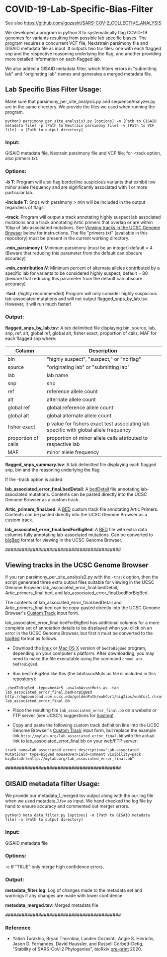 # COVID-19-Lab-Specific-Bias-Filter
See also https://github.com/lgozasht/SARS-COV-2_COLLECTIVE_ANALYSIS


We developed a program in python 3 to systematically flag COVID-19 genomes for variants resulting from possible lab specific biases. The program requires a concurrent VCF file, Nextstrain parsimony file and GISAID metadata file as input. It outputs two tsv files: one with each flagged snp and the respective reasoning underlying the flag, and another providing more detailed information on each flagged lab.

We also added a GISAID metadata filter, which filters errors in "submitting lab" and "originating lab" names and generates a merged metadata file.



## Lab Specific Bias Filter Usage:

Make sure that parsimony_per_site_analysis.py and sequenceAnalyzer.py are in the same directory. We provide the files we used when running the program.

```
python3 parsimony_per_site_analysis3.py [options] -m [Path to GISAID metadata file] -p [Path to Nextrain parsimony file] -v [Path to VCF file] -o [Path to output directory]
```

### Input:

GISAID metadata file, Nextrain parsimony file and VCF file; for -track option, also primers.txt.

### Options:

**-b T**:            Program will also flag borderline suspicious variants that exhibit low minor allele frequency and are significantly associated with 1 or more particular lab.

**-include T**:      Snps with parsimony > min will be included in the output regardless of flags

**-track**:          Program will output a track annotating highly suspect lab associated mutations and a track annotating                          Artic primers that overlap or are within 10bp of lab-associated mutations.
                     See [Viewing tracks in the UCSC Genome Browser](#viewing-tracks-in-the-UCSC-Genome-Browser) below for instructions.
                     The file "primers.txt" (available in this repository) must be present in the current working directory.

**-min_parsimony *I***: Minimum parsimony (must be an integer) default = 4 (Beware that reducing this parameter from the default
                     can obscure accuracy)

**-min_contribution *N***: Minimum percent of alternate alleles contributed by a
                     specific lab for variants to be considered highly
                     suspect; default = 80 (beware that reducing this
                     parameter from the default can obscure accuracy)
                    
**-fast**:           (highly recommended) Program will only consider highly suspicious lab-associated mutations and will not                         output flagged_snps_by_lab.tsv. However, it will run much faster!

### Output:

**flagged_snps_by_lab.tsv**:    A tab delimitted file displaying bin, source, lab, snp, ref, alt, global ref, global alt, fisher                              exact, proportion of calls, MAF for each flagged snp where:

| Column | Description |
| ------ | ----------- |
| bin | "highly suspect", "suspect," or "no flag"  |
| source | "originating lab" or "submitting lab" |
| lab | lab name |
| snp | snp |
| ref | reference allele count |
| alt | alternate allele count |
| global ref | global reference allele count |
| global alt | global alternate allele count |
| fisher exact | p value for fishers exact test associating lab specific with global allele frequency |
| proportion of calls | proportion of minor allele calls attributed to respective lab |
| MAF | minor allele frequency |

**flagged_snps_summary.tsv**:   A tab delimitted file displaying each flagged snp, bin and the reasoning underlying the flag

If the -track option is added:

**lab_associated_error_final.bedDetail**: A [bedDetail](https://genome.ucsc.edu/FAQ/FAQformat.html#format1.7) file annotating lab-associated mutations.  Contents can be pasted directly into the UCSC Genome Browser as a custom track.

**Artic_primers_final.bed**: A [BED](https://genome.ucsc.edu/FAQ/FAQformat.html#format1) custom track file annotating Artic Primers.  Contents can be pasted directly into the UCSC Genome Browser as a custom track.

**lab_associated_error_final.bedForBigBed**:     A [BED](https://genome.ucsc.edu/FAQ/FAQformat.html#format1) file with extra data columns fully annotating lab-associated mutations.  Can be converted to [bigBed](https://genome.ucsc.edu/goldenPath/help/bigBed.html) format for viewing in the UCSC Genome Browser.

##########################################

## Viewing tracks in the UCSC Genome Browser

If you ran parsimony_per_site_analysis2.py with the `-track` option, then the script generated three extra output files suitable for viewing in the UCSC Genome Browser: lab_associated_error_final.bedDetail, Artic_primers_final.bed, and lab_associated_error_final.bedForBigBed.

The contents of lab_associated_error_final.bedDetail and Artic_primers_final.bed can be copy-pasted directly into the UCSC Genome Browser's [Custom Track](https://genome.ucsc.edu/cgi-bin/hgCustom) input form.

lab_associated_error_final.bedForBigBed has additional columns for a more complete set of annotation details to be displayed when you click on an error in the UCSC Genome Browser, but first it must be converted to the [bigBed](https://genome.ucsc.edu/goldenPath/help/bigBed.html) format as follows.

* Download the [linux](http://hgdownload.soe.ucsc.edu/admin/exe/linux.x86_64/bedToBigBed) or [Mac OS X](http://hgdownload.soe.ucsc.edu/admin/exe/macOSX.x86_64/bedToBigBed) version of `bedToBigBed` program, depending on your computer's platform.  After downloading, you may need to make the file executable using the command `chmod a+x bedToBigBed`.

* Run bedToBigBed like this (the labAssocMuts.as file is included in this repository):

```
./bedToBigBed -type=bed4+5 -as=labAssocMuts.as -tab lab_associated_error_final.bedForBigBed http://hgdownload.soe.ucsc.edu/goldenPath/wuhCor1/bigZips/wuhCor1.chrom.sizes lab_associated_error_final.bb
```

* Place the resulting file `lab_associated_error_final.bb` on a website or FTP server (see UCSC's suggestions for [hosting](https://genome.ucsc.edu/goldenPath/help/hgTrackHubHelp.html#Hosting)).

* Copy and paste the following custom track definition line into the UCSC Genome Browser's [Custom Track](https://genome.ucsc.edu/cgi-bin/hgCustom) input form, but replace the example link `http://mylab.org/lab_associated_error_final.bb` with the actual link to lab_associated_error_final.bb on your web/FTP server:

```
track name=lab_associated_errors description="Lab-associated Mutations" type=bigBed mouseOverField=comment visibility=pack bigDataUrl=http://mylab.org/lab_associated_error_final.bb"
```

##########################################

## GISAID metadata filter Usage:

We provide our metadata_1_merged.tsv output along with the our log file when we used metadata_1.tsv as input. We hand checked the log file by hand to ensure accuracy and commented out merger errors.

```
python3 meta_data_filter.py [options] -m [Path to GISAID metadata file] -o [Path to output directory]
```

### Input:

GISAID metadata file

### Options:

-c     If "TRUE" only merge high confidence errors.

### Output:

**metadata_filter.log**:     Log of changes made to the metadata set and warnings if any changes are made with lower confidence

**metadata_merged.tsv**:     Merged metadata file


##########################################

### Reference
* Yatish Turakhia, Bryan Thornlow, Landen Gozashti, Angie S. Hinrichs, Jason D. Fernandes, David Haussler, and Russell Corbett-Detig, "Stability of SARS-CoV-2 Phylogenies", bioRxiv [pre-print](https://www.biorxiv.org/content/10.1101/2020.06.08.141127v1) 2020.
